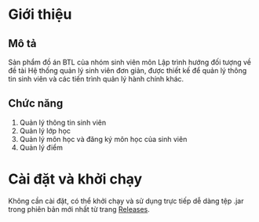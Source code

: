 # Giới thiệu #

## Mô tả ##
Sản phẩm đồ án BTL của nhóm sinh viên môn Lập trình hướng đối tượng về đề tài Hệ thống quản lý sinh viên đơn giản, được thiết kế để quản lý thông tin sinh viên và các tiến trình quản lý hành chính khác.

## Chức năng ##
1. Quản lý thông tin sinh viên
2. Quản lý lớp học
3. Quản lý môn học và đăng ký môn học của sinh viên
4. Quản lý điểm

# Cài đặt và khởi chạy #

Không cần cài đặt, có thể khởi chạy và sử dụng trực tiếp dễ dàng tệp .jar trong phiên bản mới nhất từ trang [Releases](https://github.com/tuk3kCS/StudentManagementSystem/releases).
